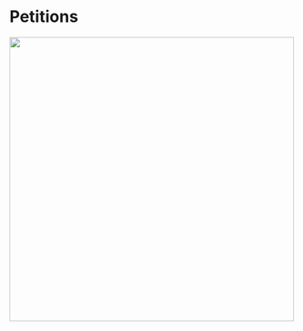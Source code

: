 # Petitions


<img src="https://user-images.githubusercontent.com/71500020/148111558-0a1e902f-d356-44e2-8262-085eff1d51a7.png" width="500" />

